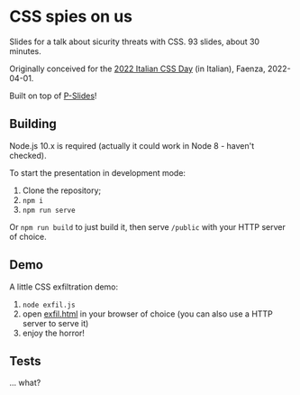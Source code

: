 CSS spies on us
===============

Slides for a talk about sicurity threats with CSS. 93 slides, about 30 minutes.

Originally conceived for the [2022 Italian CSS Day](https://2022.cssday.it/) (in Italian), Faenza, 2022-04-01.

Built on top of [P-Slides](https://github.com/MaxArt2501/p-slides)!

## Building

Node.js 10.x is required (actually it could work in Node 8 - haven't checked).

To start the presentation in development mode:

1. Clone the repository;
2. `npm i`
3. `npm run serve`

Or `npm run build` to just build it, then serve `/public` with your HTTP server of choice.

## Demo

A little CSS exfiltration demo:
1. `node exfil.js`
2. open [exfil.html](./exfil.html) in your browser of choice (you can also use a HTTP server to serve it)
3. enjoy the horror!

## Tests

... what?
